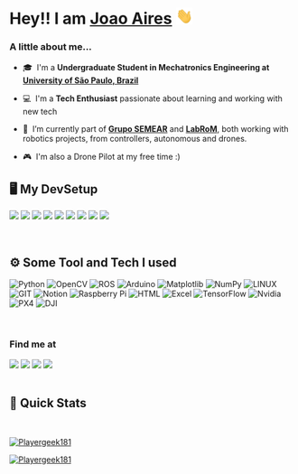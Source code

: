 
<h1>Hey!! I am <a href="https://github.com/Playergeek181">Joao Aires</a>
<img width="30px" margin="0px" src="https://raw.githubusercontent.com/ABSphreak/ABSphreak/master/gifs/Hi.gif">
</h1>

### A little about me...
- 🎓&nbsp; I'm a **Undergraduate Student in Mechatronics Engineering at [ University of São Paulo, Brazil](https://www5.usp.br/)**

- 💻&nbsp; I'm a **Tech Enthusiast**  passionate about learning and working with new tech<br/>

- 🤖&nbsp; I’m currently part of **[Grupo SEMEAR](https://github.com/Grupo-SEMEAR-USP)** and **[LabRoM](https://github.com/EESC-LabRoM)**, both working with robotics projects, from controllers, autonomous and drones.

- 🎮&nbsp; I'm also a Drone Pilot at my free time :)


## 🖥️ My DevSetup
<img src="https://img.shields.io/badge/Linux-555555.svg?&style=flat-square&logo=Linux&logoColor=E2231A"> <img src="https://img.shields.io/badge/Windows-555555.svg?&style=flat-square&logo=windows&logoColor=0078D6"> <img src="https://img.shields.io/badge/Firefox-555555.svg?&style=flat-square&logo=firefox&logoColor=fc7303"> <img src="https://img.shields.io/badge/Chrome-555555.svg?&style=flat-square&logo=google-chrome&logoColor=FABC0C"> <img src="https://img.shields.io/badge/VS Code-555555?style=flat-square&logo=visual-studio-code&logoColor=007ACC"> <img src="https://img.shields.io/badge/Terminal-555555.svg?&style=flat-square&logo=powershell&logoColor=white"> <img src="https://img.shields.io/badge/GitHub-555555.svg?&style=flat-square&logo=github&logoColor=423f3d"> <img src="https://img.shields.io/badge/Notion-555555.svg?&style=flat-square&logo=notion&logoColor=dbd9d7"> <img src="https://img.shields.io/badge/Youtube-555555?style=flat-square&logo=youtube%20music&logoColor=ff0000">
> 

<br/>


## ⚙️ Some Tool and Tech I used

![Python](https://img.shields.io/badge/python-3670A0?style=for-the-badge&logo=python&logoColor=ffdd54) ![OpenCV](https://img.shields.io/badge/opencv-%23white.svg?style=for-the-badge&logo=opencv&logoColor=white) ![ROS](https://img.shields.io/badge/ros-%230A0FF9.svg?style=for-the-badge&logo=ros&logoColor=white) ![Arduino](https://img.shields.io/badge/-Arduino-00979D?style=for-the-badge&logo=Arduino&logoColor=white) ![Matplotlib](https://img.shields.io/badge/Matplotlib-%23ffffff.svg?style=for-the-badge&logo=Matplotlib&logoColor=black) ![NumPy](https://img.shields.io/badge/numpy-%23013243.svg?style=for-the-badge&logo=numpy&logoColor=white) ![LINUX](https://img.shields.io/badge/Linux-FCC624?style=for-the-badge&logo=linux&logoColor=black) ![GIT](https://img.shields.io/badge/Git-fc6d26?style=for-the-badge&logo=git&logoColor=white) ![Notion](https://img.shields.io/badge/Notion-%23000000.svg?style=for-the-badge&logo=notion&logoColor=white) ![Raspberry Pi](https://img.shields.io/badge/-RaspberryPi-C51A4A?style=for-the-badge&logo=Raspberry-Pi) ![HTML](https://img.shields.io/badge/HTML-239120?style=for-the-badge&logo=html5&logoColor=white) ![Excel](https://img.shields.io/badge/Microsoft_Excel-217346?style=for-the-badge&logo=microsoft-excel&logoColor=white) ![TensorFlow](https://img.shields.io/badge/TensorFlow-orange?style=for-the-badge&logo=tensorflow&logoColor=white) ![Nvidia](https://img.shields.io/badge/Jetson-79b900?style=for-the-badge&logo=nvidia&logoColor=black) ![PX4](https://img.shields.io/badge/PX4-000000?style=for-the-badge&logoColor=FFFFFF) ![DJI](https://img.shields.io/badge/DJI-666366?style=for-the-badge&logo=DJI&logoColor=0971CE)



<br/>

### Find me at
<div>
  <a href = "mailto:joao.aires.marsicano@usp.br"><img src="https://img.shields.io/badge/-Gmail-%23333?style=for-the-badge&logo=gmail&logoColor=white" target="_blank"></a>
  <a href="https://www.linkedin.com/in/joao-aires-marsicano/" target="_blank"><img src="https://img.shields.io/badge/-LinkedIn-%230077B5?style=for-the-badge&logo=linkedin&logoColor=white" target="_blank"></a>
  <a href="https://github.com/Playergeek181" target="_blank"><img src="https://img.shields.io/badge/GitHub-100000?style=for-the-badge&logo=github&logoColor=white" target="_blank"></a>
  <a href="https://www.instagram.com/joao.aires.parsa/" target="_blank"><img src="https://img.shields.io/badge/Instagram-E4405F?style=for-the-badge&logo=instagram&logoColor=white" target="_blank"></a>
<div>

<br/>

## 🚀 Quick Stats

<br/>

[![Playergeek181](https://github-readme-stats.vercel.app/api?username=Playergeek181&theme=dracula)](https://github.com/anuraghazra/github-readme-stats)

[![Playergeek181](https://github-readme-stats.vercel.app/api/top-langs/?username=Playergeek181&hide=html&layout=compact&theme=dracula)](https://github.com/anuraghazra/github-readme-stats)
